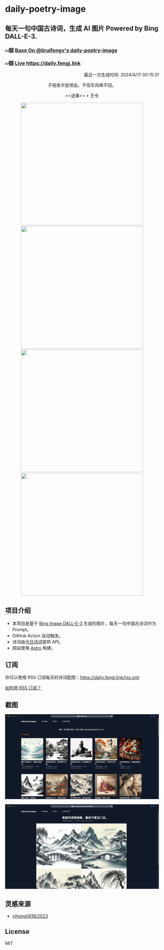 
# daily-poetry-image

## 每天一句中国古诗词，生成 AI 图片 Powered by Bing DALL-E-3.

### 👉🏽 [Base On @liruifengv's daily-poetry-image](https://github.com/liruifengv/daily-poetry-image)

### 👉🏽 [Live](https://daily.fengj.link) https://daily.fengj.link

<p align="right">
  最近一次生成时间: 2024/4/17 00:15:31
</p>
<p align="center">
子规夜半犹啼血，不信东风唤不回。
</p>
<p align="center">
<<送春>> • 王令
</p>
<p align="center">
<img src="https://tse1.mm.bing.net/th/id/OIG2.D_yrcP7Ha4JGhHF3d8ky" height="400" width="400" />
<img src="https://tse1.mm.bing.net/th/id/OIG2.xxlATN.oOeE_83R2VdBd" height="400" width="400" />
<img src="https://tse1.mm.bing.net/th/id/OIG2.3Q26AP0i7MxVA6.6dNbL" height="400" width="400" />
<img src="https://tse3.mm.bing.net/th/id/OIG2.e9911kxUWoQuO5BrV7ze" height="400" width="400" />
</p>

## 项目介绍

-   本项目是基于 [Bing Image DALL-E-3](https://www.bing.com/images/create) 生成的图片，每天一句中国古诗词作为 Prompt。
-   GitHub Action 自动触发。
-   诗词由[今日诗词](https://www.jinrishici.com/)提供 API。
-   网站使用 [Astro](https://astro.build) 构建。

## 订阅

你可以使用 RSS 订阅每天的诗词配图：https://daily.fengj.link/rss.xml

[如何用 RSS 订阅？](https://zhuanlan.zhihu.com/p/55026716)

## 截图

![图片列表](./screenshots/Snipaste_2023-12-28_21-00-26.png)

![图片详情](./screenshots/Snipaste_2023-12-28_21-00-53.png)

## 灵感来源

-   [yihong0618/2023](https://github.com/yihong0618/2023)

## License

MIT
